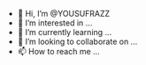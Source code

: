 - 👋 Hi, I’m @YOUSUFRAZZ
- 👀 I’m interested in ...
- 🌱 I’m currently learning ...
- 💞️ I’m looking to collaborate on ...
- 📫 How to reach me ...

<!---
YOUSUFRAZZ/YOUSUFRAZZ is a ✨ special ✨ repository because its `README.md` (this file) appears on your GitHub profile.
You can click the Preview link to take a look at your changes.
--->
